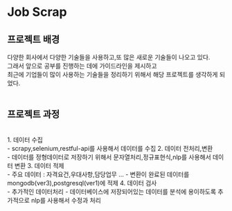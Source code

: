 # Job Scrap

## 프로젝트 배경
다양한 회사에서 다양한 기술들을 사용하고,또 많은 새로운 기술들이 나오고 있다. 
<br>
그래서 앞으로 공부를 진행하는 데에 가이드라인을 제시하고
<br>
최근에 기업들이 많이 사용하는 기술들을 정리하기 위해서 해당 프로젝트를 생각하게 되었다. 
<br><br>

## 프로젝트 과정 
<br>
1. 데이터 수집 <br>
   - scrapy,selenium,restful-api를 사용해서 데이터를 수집
2. 데이터 전처리,변환<br>
   - 데이터를 정형데이터로 저장하기 위해서 문자열처리,정규표현식,nlp를 사용해서 데이터 변환
3. 데이터 적제<br>
    - 주요 데이터 : 자격요건,우대사항,담당업무 ...
    - 변환이 완료된 데이터를 mongodb(ver3),postgresql(ver1)에 적제
4. 데이터 검사<br>
    - 추가적인 데이터처리
    - 데이터베이스에 저장되어있는 데이터를 분석에 용이하도록 추가적으로 nlp를 사용해서 수정과 처리
<br><br><br>




